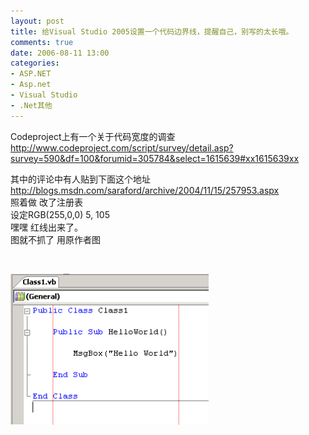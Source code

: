 ```yaml
---
layout: post
title: 给Visual Studio 2005设置一个代码边界线，提醒自己，别写的太长哦。
comments: true
date: 2006-08-11 13:00
categories:
- ASP.NET
- Asp.net
- Visual Studio
- .Net其他
---
```


<p>Codeproject上有一个关于代码宽度的调查<br /><a href="http://www.codeproject.com/script/survey/detail.asp?survey=590&amp;df=100&amp;forumid=305784&amp;select=1615639#xx1615639xx">http://www.codeproject.com/script/survey/detail.asp?survey=590&amp;df=100&amp;forumid=305784&amp;select=1615639#xx1615639xx</a></p>
<p>其中的评论中有人贴到下面这个地址<br /><a href="http://blogs.msdn.com/saraford/archive/2004/11/15/257953.aspx">http://blogs.msdn.com/saraford/archive/2004/11/15/257953.aspx</a><br />照着做 改了注册表<br />设定RGB(255,0,0) 5, 105 <br />嘿嘿 红线出来了。<br />图就不抓了 用原作者图</p>
<p> </p>
<p><img style="width: 317px; height: 241px;" src="/images/hbz_images/2e1c63c7-0ecb-4607-9c5e-64e24fa217cb.PNG" alt="Guidelines at columns 5 and 30"></p>				
